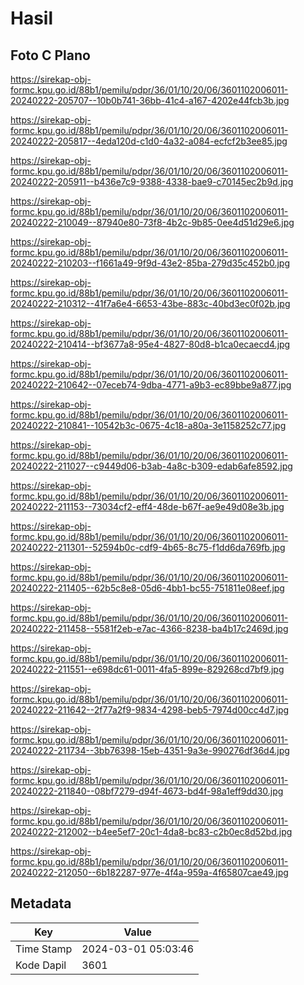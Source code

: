 # Hasil

## Foto C Plano

https://sirekap-obj-formc.kpu.go.id/88b1/pemilu/pdpr/36/01/10/20/06/3601102006011-20240222-205707--10b0b741-36bb-41c4-a167-4202e44fcb3b.jpg

https://sirekap-obj-formc.kpu.go.id/88b1/pemilu/pdpr/36/01/10/20/06/3601102006011-20240222-205817--4eda120d-c1d0-4a32-a084-ecfcf2b3ee85.jpg

https://sirekap-obj-formc.kpu.go.id/88b1/pemilu/pdpr/36/01/10/20/06/3601102006011-20240222-205911--b436e7c9-9388-4338-bae9-c70145ec2b9d.jpg

https://sirekap-obj-formc.kpu.go.id/88b1/pemilu/pdpr/36/01/10/20/06/3601102006011-20240222-210049--87940e80-73f8-4b2c-9b85-0ee4d51d29e6.jpg

https://sirekap-obj-formc.kpu.go.id/88b1/pemilu/pdpr/36/01/10/20/06/3601102006011-20240222-210203--f1661a49-9f9d-43e2-85ba-279d35c452b0.jpg

https://sirekap-obj-formc.kpu.go.id/88b1/pemilu/pdpr/36/01/10/20/06/3601102006011-20240222-210312--41f7a6e4-6653-43be-883c-40bd3ec0f02b.jpg

https://sirekap-obj-formc.kpu.go.id/88b1/pemilu/pdpr/36/01/10/20/06/3601102006011-20240222-210414--bf3677a8-95e4-4827-80d8-b1ca0ecaecd4.jpg

https://sirekap-obj-formc.kpu.go.id/88b1/pemilu/pdpr/36/01/10/20/06/3601102006011-20240222-210642--07eceb74-9dba-4771-a9b3-ec89bbe9a877.jpg

https://sirekap-obj-formc.kpu.go.id/88b1/pemilu/pdpr/36/01/10/20/06/3601102006011-20240222-210841--10542b3c-0675-4c18-a80a-3e1158252c77.jpg

https://sirekap-obj-formc.kpu.go.id/88b1/pemilu/pdpr/36/01/10/20/06/3601102006011-20240222-211027--c9449d06-b3ab-4a8c-b309-edab6afe8592.jpg

https://sirekap-obj-formc.kpu.go.id/88b1/pemilu/pdpr/36/01/10/20/06/3601102006011-20240222-211153--73034cf2-eff4-48de-b67f-ae9e49d08e3b.jpg

https://sirekap-obj-formc.kpu.go.id/88b1/pemilu/pdpr/36/01/10/20/06/3601102006011-20240222-211301--52594b0c-cdf9-4b65-8c75-f1dd6da769fb.jpg

https://sirekap-obj-formc.kpu.go.id/88b1/pemilu/pdpr/36/01/10/20/06/3601102006011-20240222-211405--62b5c8e8-05d6-4bb1-bc55-751811e08eef.jpg

https://sirekap-obj-formc.kpu.go.id/88b1/pemilu/pdpr/36/01/10/20/06/3601102006011-20240222-211458--5581f2eb-e7ac-4366-8238-ba4b17c2469d.jpg

https://sirekap-obj-formc.kpu.go.id/88b1/pemilu/pdpr/36/01/10/20/06/3601102006011-20240222-211551--e698dc61-0011-4fa5-899e-829268cd7bf9.jpg

https://sirekap-obj-formc.kpu.go.id/88b1/pemilu/pdpr/36/01/10/20/06/3601102006011-20240222-211642--2f77a2f9-9834-4298-beb5-7974d00cc4d7.jpg

https://sirekap-obj-formc.kpu.go.id/88b1/pemilu/pdpr/36/01/10/20/06/3601102006011-20240222-211734--3bb76398-15eb-4351-9a3e-990276df36d4.jpg

https://sirekap-obj-formc.kpu.go.id/88b1/pemilu/pdpr/36/01/10/20/06/3601102006011-20240222-211840--08bf7279-d94f-4673-bd4f-98a1eff9dd30.jpg

https://sirekap-obj-formc.kpu.go.id/88b1/pemilu/pdpr/36/01/10/20/06/3601102006011-20240222-212002--b4ee5ef7-20c1-4da8-bc83-c2b0ec8d52bd.jpg

https://sirekap-obj-formc.kpu.go.id/88b1/pemilu/pdpr/36/01/10/20/06/3601102006011-20240222-212050--6b182287-977e-4f4a-959a-4f65807cae49.jpg


## Metadata

| Key        | Value               |
| ---------- | ------------------- |
| Time Stamp | 2024-03-01 05:03:46 |
| Kode Dapil | 3601                |



